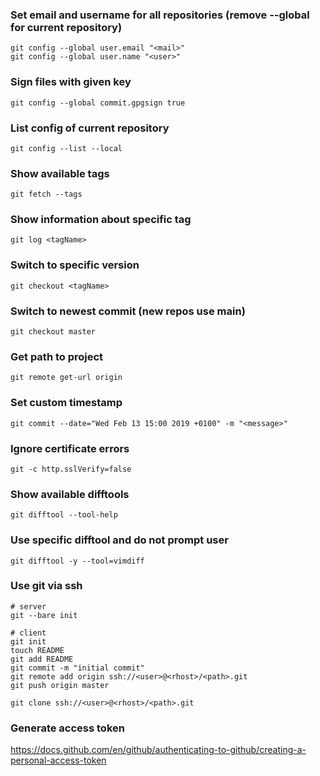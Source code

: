 ### Set email and username for all repositories (remove --global for current repository)
```
git config --global user.email "<mail>"
git config --global user.name "<user>"
```

### Sign files with given key
```
git config --global commit.gpgsign true
```

### List config of current repository
```
git config --list --local
```

### Show available tags
```
git fetch --tags
```

### Show information about specific tag
```
git log <tagName>
```

### Switch to specific version
```
git checkout <tagName>
```

### Switch to newest commit (new repos use main)
```
git checkout master
```

### Get path to project
```
git remote get-url origin
```

### Set custom timestamp
```
git commit --date="Wed Feb 13 15:00 2019 +0100" -m "<message>"
```

### Ignore certificate errors
```
git -c http.sslVerify=false
```

### Show available difftools
```
git difftool --tool-help
```

### Use specific difftool and do not prompt user
```
git difftool -y --tool=vimdiff
```

### Use git via ssh
```
# server
git --bare init

# client
git init
touch README
git add README
git commit -m "initial commit"
git remote add origin ssh://<user>@<rhost>/<path>.git
git push origin master

git clone ssh://<user>@<rhost>/<path>.git
```

### Generate access token
https://docs.github.com/en/github/authenticating-to-github/creating-a-personal-access-token

